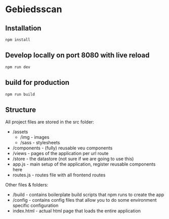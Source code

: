 # Gebiedsscan

## Installation
``` 
npm install
```

## Develop locally on port 8080 with live reload
``` 
npm run dev
``` 

## build for production
``` 
npm run build
``` 



## Structure
All project files are stored in the src folder:

* /assets
  * /img - images
  * /sass - stylesheets
* /components - (fully) reusable veu components
* /views - pages of the application per url route
* /store - the datastore (not sure if we are going to use this)
* app.js - main setup of the application, register reusable components here
* routes.js - routes file with all frontend routes

Other files & folders:

*  /build - contains boilerplate build scripts that npm runs to create the app
*  /config - contains config files that allow you to do some environment specific configuration
*  index.html - actual html page that loads the entire application
